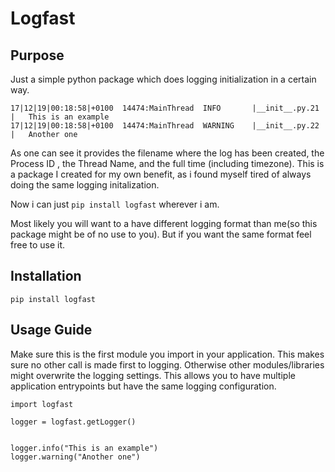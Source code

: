 # Logfast

## Purpose
Just a simple python package which does logging initialization in a certain way.

```
17|12|19|00:18:58|+0100  14474:MainThread  INFO       |__init__.py.21  |   This is an example
17|12|19|00:18:58|+0100  14474:MainThread  WARNING    |__init__.py.22  |   Another one
```
As one can see it provides the filename where the log has been created, the Process ID
, the Thread Name, and the full time (including timezone).
This is a package I created for my own benefit, as i found myself tired of always doing the same logging initalization.

Now i can just ```pip install logfast``` wherever i am. 

Most likely you will want to a have different logging format than me(so this package might be of no use to you).
But if you want the same format feel free to use it.

## Installation

```pip install logfast```

## Usage Guide
Make sure this is the first module you import in your application.
This makes sure no other call is made first to logging.
Otherwise other modules/libraries might overwrite the logging settings.
This allows you to have multiple application entrypoints but have the same logging configuration.

```
import logfast

logger = logfast.getLogger()


logger.info("This is an example")
logger.warning("Another one")
```
